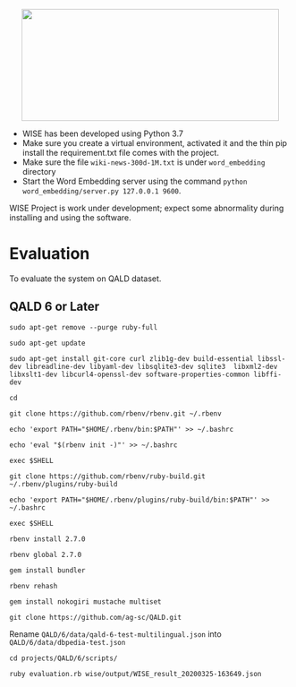 <p align="center">
  <img width="460" height="200" src="https://user-images.githubusercontent.com/1148046/79498304-14c00680-7ff7-11ea-9b68-a4749138ce25.png">
</p>

* WISE has been developed using Python 3.7
* Make sure you create a virtual environment, activated it and the thin pip install the requirement.txt file comes with the project. 
* Make sure the file `wiki-news-300d-1M.txt` is under `word_embedding` directory
* Start the Word Embedding server using the command `python word_embedding/server.py 127.0.0.1 9600`.

WISE Project is work under development; expect some abnormality during installing and using the software.

Evaluation
===========
To evaluate the system on QALD dataset.

QALD 6 or Later
------------------
`sudo apt-get remove --purge ruby-full`

`sudo apt-get update`

`sudo apt-get install git-core curl zlib1g-dev build-essential libssl-dev libreadline-dev libyaml-dev libsqlite3-dev sqlite3 
libxml2-dev libxslt1-dev libcurl4-openssl-dev software-properties-common libffi-dev`

`cd`

`git clone https://github.com/rbenv/rbenv.git ~/.rbenv`

`echo 'export PATH="$HOME/.rbenv/bin:$PATH"' >> ~/.bashrc`

`echo 'eval "$(rbenv init -)"' >> ~/.bashrc`

`exec $SHELL`

`git clone https://github.com/rbenv/ruby-build.git ~/.rbenv/plugins/ruby-build`

`echo 'export PATH="$HOME/.rbenv/plugins/ruby-build/bin:$PATH"' >> ~/.bashrc`

`exec $SHELL`

`rbenv install 2.7.0`

`rbenv global 2.7.0`

`gem install bundler`

`rbenv rehash`

`gem install nokogiri mustache multiset`

`git clone https://github.com/ag-sc/QALD.git`

Rename `QALD/6/data/qald-6-test-multilingual.json` into `QALD/6/data/dbpedia-test.json`

`cd projects/QALD/6/scripts/`

`ruby evaluation.rb wise/output/WISE_result_20200325-163649.json`

